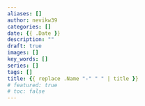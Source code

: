 ```yaml
---
aliases: []
author: nevikw39
categories: []
date: {{ .Date }}
description: ""
draft: true
images: []
key_words: []
series: []
tags: []
title: {{ replace .Name "-" " " | title }}
# featured: true
# toc: false
---
```



